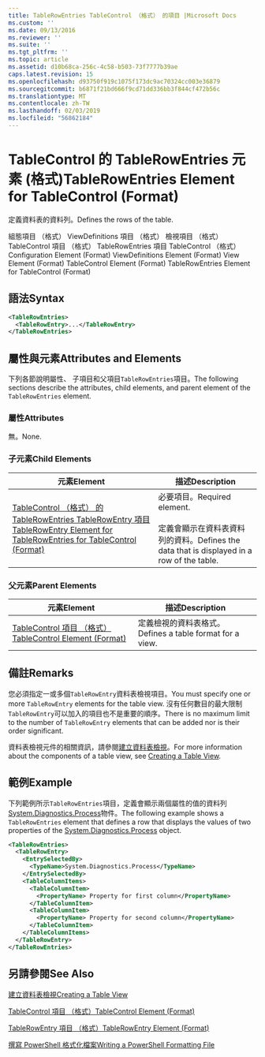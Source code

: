 ```yaml
---
title: TableRowEntries TableControl （格式） 的項目 |Microsoft Docs
ms.custom: ''
ms.date: 09/13/2016
ms.reviewer: ''
ms.suite: ''
ms.tgt_pltfrm: ''
ms.topic: article
ms.assetid: d10b68ca-256c-4c58-b503-73f7777b39ae
caps.latest.revision: 15
ms.openlocfilehash: d93750f919c1075f173dc9ac70324cc003e36879
ms.sourcegitcommit: b6871f21bd666f9cd71dd336bb3f844cf472b56c
ms.translationtype: MT
ms.contentlocale: zh-TW
ms.lasthandoff: 02/03/2019
ms.locfileid: "56862184"
---
```

# <a name="tablerowentries-element-for-tablecontrol-format"></a><span data-ttu-id="9d388-102">TableControl 的 TableRowEntries 元素 (格式)</span><span class="sxs-lookup"><span data-stu-id="9d388-102">TableRowEntries Element for TableControl (Format)</span></span>

<span data-ttu-id="9d388-103">定義資料表的資料列。</span><span class="sxs-lookup"><span data-stu-id="9d388-103">Defines the rows of the table.</span></span>

<span data-ttu-id="9d388-104">組態項目 （格式） ViewDefinitions 項目 （格式） 檢視項目 （格式） TableControl 項目 （格式） TableRowEntries 項目 TableControl （格式）</span><span class="sxs-lookup"><span data-stu-id="9d388-104">Configuration Element (Format) ViewDefinitions Element (Format) View Element (Format) TableControl Element (Format) TableRowEntries Element for TableControl (Format)</span></span>

## <a name="syntax"></a><span data-ttu-id="9d388-105">語法</span><span class="sxs-lookup"><span data-stu-id="9d388-105">Syntax</span></span>

```xml
<TableRowEntries>
  <TableRowEntry>...</TableRowEntry>
</TableRowEntries>
```

## <a name="attributes-and-elements"></a><span data-ttu-id="9d388-106">屬性與元素</span><span class="sxs-lookup"><span data-stu-id="9d388-106">Attributes and Elements</span></span>

<span data-ttu-id="9d388-107">下列各節說明屬性、 子項目和父項目`TableRowEntries`項目。</span><span class="sxs-lookup"><span data-stu-id="9d388-107">The following sections describe the attributes, child elements, and parent element of the `TableRowEntries` element.</span></span>

### <a name="attributes"></a><span data-ttu-id="9d388-108">屬性</span><span class="sxs-lookup"><span data-stu-id="9d388-108">Attributes</span></span>

<span data-ttu-id="9d388-109">無。</span><span class="sxs-lookup"><span data-stu-id="9d388-109">None.</span></span>

### <a name="child-elements"></a><span data-ttu-id="9d388-110">子元素</span><span class="sxs-lookup"><span data-stu-id="9d388-110">Child Elements</span></span>

|<span data-ttu-id="9d388-111">元素</span><span class="sxs-lookup"><span data-stu-id="9d388-111">Element</span></span>|<span data-ttu-id="9d388-112">描述</span><span class="sxs-lookup"><span data-stu-id="9d388-112">Description</span></span>|
|-------------|-----------------|
|[<span data-ttu-id="9d388-113">TableControl （格式） 的 TableRowEntries TableRowEntry 項目</span><span class="sxs-lookup"><span data-stu-id="9d388-113">TableRowEntry Element for TableRowEntries for TableControl (Format)</span></span>](./tablerowentry-element-for-tablerowentroes-for-tablecontrol-format.md)|<span data-ttu-id="9d388-114">必要項目。</span><span class="sxs-lookup"><span data-stu-id="9d388-114">Required element.</span></span><br /><br /> <span data-ttu-id="9d388-115">定義會顯示在資料表資料列的資料。</span><span class="sxs-lookup"><span data-stu-id="9d388-115">Defines the data that is displayed in a row of the table.</span></span>|

### <a name="parent-elements"></a><span data-ttu-id="9d388-116">父元素</span><span class="sxs-lookup"><span data-stu-id="9d388-116">Parent Elements</span></span>

|<span data-ttu-id="9d388-117">元素</span><span class="sxs-lookup"><span data-stu-id="9d388-117">Element</span></span>|<span data-ttu-id="9d388-118">描述</span><span class="sxs-lookup"><span data-stu-id="9d388-118">Description</span></span>|
|-------------|-----------------|
|[<span data-ttu-id="9d388-119">TableControl 項目 （格式）</span><span class="sxs-lookup"><span data-stu-id="9d388-119">TableControl Element (Format)</span></span>](./tablecontrol-element-format.md)|<span data-ttu-id="9d388-120">定義檢視的資料表格式。</span><span class="sxs-lookup"><span data-stu-id="9d388-120">Defines a table format for a view.</span></span>|

## <a name="remarks"></a><span data-ttu-id="9d388-121">備註</span><span class="sxs-lookup"><span data-stu-id="9d388-121">Remarks</span></span>

<span data-ttu-id="9d388-122">您必須指定一或多個`TableRowEntry`資料表檢視項目。</span><span class="sxs-lookup"><span data-stu-id="9d388-122">You must specify one or more `TableRowEntry` elements for the table view.</span></span> <span data-ttu-id="9d388-123">沒有任何數目的最大限制`TableRowEntry`可以加入的項目也不是重要的順序。</span><span class="sxs-lookup"><span data-stu-id="9d388-123">There is no maximum limit to the number of `TableRowEntry` elements that can be added nor is their order significant.</span></span>

<span data-ttu-id="9d388-124">資料表檢視元件的相關資訊，請參閱[建立資料表檢視](./creating-a-table-view.md)。</span><span class="sxs-lookup"><span data-stu-id="9d388-124">For more information about the components of a table view, see [Creating a Table View](./creating-a-table-view.md).</span></span>

## <a name="example"></a><span data-ttu-id="9d388-125">範例</span><span class="sxs-lookup"><span data-stu-id="9d388-125">Example</span></span>

<span data-ttu-id="9d388-126">下列範例所示`TableRowEntries`項目，定義會顯示兩個屬性的值的資料列[System.Diagnostics.Process](/dotnet/api/System.Diagnostics.Process)物件。</span><span class="sxs-lookup"><span data-stu-id="9d388-126">The following example shows a `TableRowEntries` element that defines a row that displays the values of two properties of the [System.Diagnostics.Process](/dotnet/api/System.Diagnostics.Process) object.</span></span>

```xml
<TableRowEntries>
  <TableRowEntry>
    <EntrySelectedBy>
      <TypeName>System.Diagnostics.Process</TypeName>
    </EntrySelectedBy>
    <TableColumnItems>
      <TableColumnItem>
        <PropertyName> Property for first column</PropertyName>
      </TableColumnItem>
      <TableColumnItem>
        <PropertyName> Property for second column</PropertyName>
      </TableColumnItem>
    </TableColumnItems>
  </TableRowEntry>
</TableRowEntries>

```

## <a name="see-also"></a><span data-ttu-id="9d388-127">另請參閱</span><span class="sxs-lookup"><span data-stu-id="9d388-127">See Also</span></span>

[<span data-ttu-id="9d388-128">建立資料表檢視</span><span class="sxs-lookup"><span data-stu-id="9d388-128">Creating a Table View</span></span>](./creating-a-table-view.md)

[<span data-ttu-id="9d388-129">TableControl 項目 （格式）</span><span class="sxs-lookup"><span data-stu-id="9d388-129">TableControl Element (Format)</span></span>](./tablecontrol-element-format.md)

[<span data-ttu-id="9d388-130">TableRowEntry 項目 （格式）</span><span class="sxs-lookup"><span data-stu-id="9d388-130">TableRowEntry Element (Format)</span></span>](./tablerowentry-element-for-tablerowentroes-for-tablecontrol-format.md)

[<span data-ttu-id="9d388-131">撰寫 PowerShell 格式化檔案</span><span class="sxs-lookup"><span data-stu-id="9d388-131">Writing a PowerShell Formatting File</span></span>](./writing-a-powershell-formatting-file.md)
